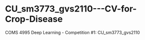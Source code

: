 # CU_sm3773_gvs2110---CV-for-Crop-Disease
COMS 4995 Deep Learning - Competition #1: CU_sm3773_gvs2110
